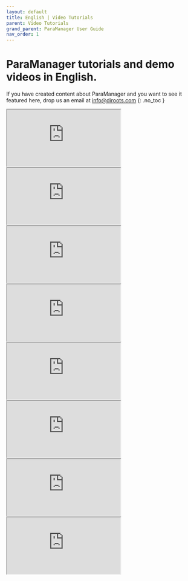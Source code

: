 ```yaml
---
layout: default
title: English | Video Tutorials
parent: Video Tutorials
grand_parent: ParaManager User Guide
nav_order: 1
---
```


# ParaManager tutorials and demo videos in English.
If you have created content about ParaManager and you want to see it featured here, drop us an email at info@diroots.com
{: .no_toc }

 <div class="di-iframe-container">
  <iframe
  title="ParaManager | ParaManager 1.1 | Free Revit Add-in to manage your Revit parameters"
  class="di-responsive-iframe" 
  src="https://www.youtube.com/watch?v=ly-rkEs2TRE">
  </iframe>
</div>

 <div class="di-iframe-container">
  <iframe
  title="ParaManager | ParaManager | Revit Add-in Tutorial - Import Parameters from SP files and assign them to Categories"
  class="di-responsive-iframe" 
  src="https://www.youtube.com/watch?v=VszznY5B_CM">
  </iframe>
</div>

 <div class="di-iframe-container">
  <iframe
  title="ParaManager | Create and delete Revit parameters"
  class="di-responsive-iframe" 
  src="https://www.youtube.com/watch?v=fR3Ju4Qoonc">
  </iframe>
</div>

 <div class="di-iframe-container">
  <iframe
  title="ParaManager | Revit 🔌 ParaManager | How to Edit Shared Parameters Files"
  class="di-responsive-iframe" 
  src="https://www.youtube.com/watch?v=tdOf-fTZGYk">
  </iframe>
</div>

 <div class="di-iframe-container">
  <iframe
  title="ParaManager | ParaManager 1.2 New Features | Talks 01"
  class="di-responsive-iframe" 
  src="https://www.youtube.com/watch?v=1gQmrVrbJv0">
  </iframe>
</div>

 <div class="di-iframe-container">
  <iframe
  title="ParaManager | ParaManager | Manage Revit Parameters in the Family Environment"
  class="di-responsive-iframe" 
  src="https://www.youtube.com/watch?v=V_vQ8RljMGA">
  </iframe>
</div>

 <div class="di-iframe-container">
  <iframe
  title="ParaManager | Revit 💡 | Managing Shared Parameters files and Batch adding parameters to families using ParaManager"
  class="di-responsive-iframe" 
  src="https://www.youtube.com/watch?v=513BzUdGTYE">
  </iframe>
</div>

 <div class="di-iframe-container">
  <iframe
  title="ParaManager | ParaManager | Revit Add-in For Importing, Creating and Assigning Parameters - DiRoots"
  class="di-responsive-iframe" 
  src="https://www.youtube.com/watch?v=7HAe58-BZos">
  </iframe>
</div>